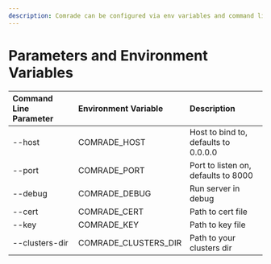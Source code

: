 ```yaml
---
description: Comrade can be configured via env variables and command line parameters
---
```


# Parameters and Environment Variables



| Command Line Parameter | Environment Variable | Description |
| :--- | :--- | :--- |
| --host | COMRADE\_HOST | Host to bind to, defaults to 0.0.0.0 |
| --port | COMRADE\_PORT | Port to listen on, defaults to 8000 |
| --debug | COMRADE\_DEBUG | Run server in debug |
| --cert | COMRADE\_CERT | Path to cert file |
| --key | COMRADE\_KEY | Path to key file |
| --clusters-dir | COMRADE\_CLUSTERS\_DIR | Path to your clusters dir |

